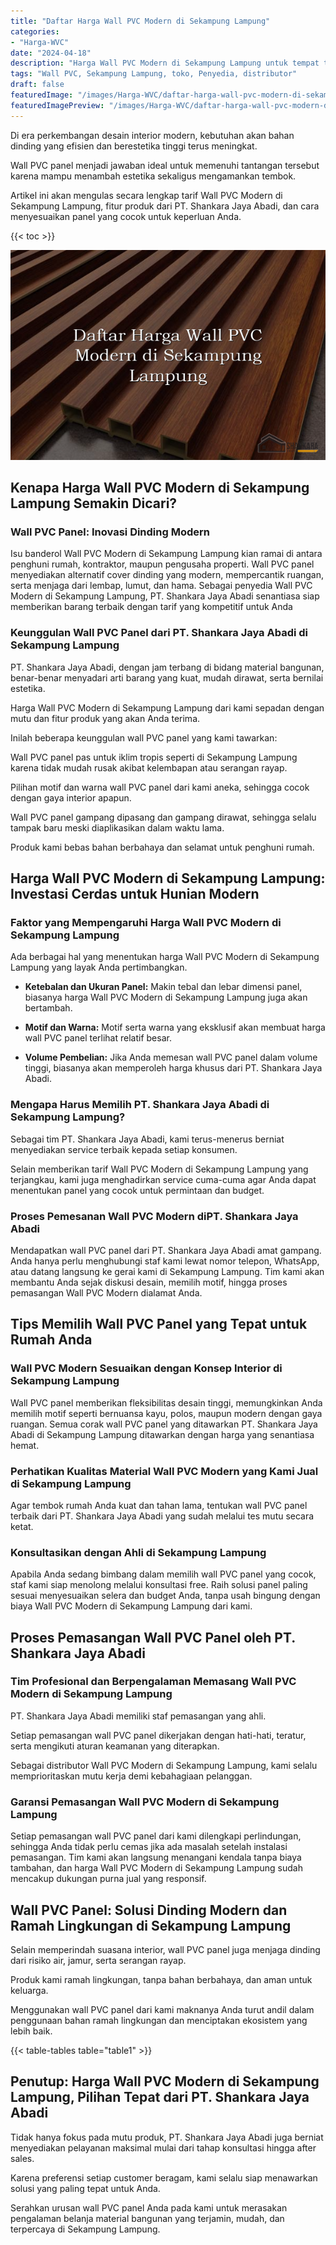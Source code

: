 ```yaml
---
title: "Daftar Harga Wall PVC Modern di Sekampung Lampung"
categories:
- "Harga-WVC"
date: "2024-04-18"
description: "Harga Wall PVC Modern di Sekampung Lampung untuk tempat tinggal, perkantoran, dan ritel. Material berkualitas, variasi motif, pilihan warna menarik, dengan servis pemasangan ditangani oleh tenaga ahli profesional dan jaminan resmi!|Servis penyediaan Wall PVC Modern di Sekampung Lampung untuk keperluan hunian, office, atau toko, beserta produk unggulan dan penempatan oleh tenaga ahli ahli serta kepastian resmi.|Solusi Wall PVC Modern di Sekampung Lampung yang andal bagi tempat tinggal, office, dan gerai, dengan produk unggulan dan pemasangan oleh tenaga ahli profesional dan garansi resmi.|Penjualan Wall PVC Modern di Sekampung Lampung bagi rumah, perkantoran, dan gerai, dengan material unggulan dan penempatan ditangani oleh tenaga ahli berpengalaman, lengkap dengan jaminan resmi.}"
tags: "Wall PVC, Sekampung Lampung, toko, Penyedia, distributor"
draft: false
featuredImage: "/images/Harga-WVC/daftar-harga-wall-pvc-modern-di-sekampung-lampung.png"
featuredImagePreview: "/images/Harga-WVC/daftar-harga-wall-pvc-modern-di-sekampung-lampung.png"
---
```


Di era perkembangan desain interior modern, kebutuhan akan bahan dinding yang efisien dan berestetika tinggi terus meningkat.

Wall PVC panel menjadi jawaban ideal untuk memenuhi tantangan tersebut karena mampu menambah estetika sekaligus mengamankan tembok.

Artikel ini akan mengulas secara lengkap tarif Wall PVC Modern di Sekampung Lampung, fitur produk dari PT. Shankara Jaya Abadi, dan cara menyesuaikan panel yang cocok untuk keperluan Anda.

{{< toc >}}

![Daftar Harga Wall PVC Modern di Sekampung Lampung](/images/Harga-WVC/Daftar-Harga-Wall-PVC-Modern-di-Sekampung-Lampung.png)

## Kenapa Harga Wall PVC Modern di Sekampung Lampung Semakin Dicari?

### Wall PVC Panel: Inovasi Dinding Modern

Isu banderol Wall PVC Modern di Sekampung Lampung kian ramai di antara penghuni rumah, kontraktor, maupun pengusaha properti. Wall PVC panel menyediakan alternatif cover dinding yang modern, mempercantik ruangan, serta menjaga dari lembap, lumut, dan hama. Sebagai penyedia Wall PVC Modern di Sekampung Lampung, PT. Shankara Jaya Abadi senantiasa siap memberikan barang terbaik dengan tarif yang kompetitif untuk Anda

### Keunggulan Wall PVC Panel dari PT. Shankara Jaya Abadi di Sekampung Lampung

PT. Shankara Jaya Abadi, dengan jam terbang di bidang material bangunan, benar-benar menyadari arti barang yang kuat, mudah dirawat, serta bernilai estetika.

Harga Wall PVC Modern di Sekampung Lampung dari kami sepadan dengan mutu dan fitur produk yang akan Anda terima.

Inilah beberapa keunggulan wall PVC panel yang kami tawarkan:

Wall PVC panel pas untuk iklim tropis seperti di Sekampung Lampung karena tidak mudah rusak akibat kelembapan atau serangan rayap.

Pilihan motif dan warna wall PVC panel dari kami aneka, sehingga cocok dengan gaya interior apapun.

Wall PVC panel gampang dipasang dan gampang dirawat, sehingga selalu tampak baru meski diaplikasikan dalam waktu lama.

Produk kami bebas bahan berbahaya dan selamat untuk penghuni rumah.

## Harga Wall PVC Modern di Sekampung Lampung: Investasi Cerdas untuk Hunian Modern

### Faktor yang Mempengaruhi Harga Wall PVC Modern di Sekampung Lampung

Ada berbagai hal yang menentukan harga Wall PVC Modern di Sekampung Lampung yang layak Anda pertimbangkan.

- **Ketebalan dan Ukuran Panel:** Makin tebal dan lebar dimensi panel, biasanya harga Wall PVC Modern di Sekampung Lampung juga akan bertambah.

- **Motif dan Warna:** Motif serta warna yang eksklusif akan membuat harga wall PVC panel terlihat relatif besar.

- **Volume Pembelian:** Jika Anda memesan wall PVC panel dalam volume tinggi, biasanya akan memperoleh harga khusus dari PT. Shankara Jaya Abadi.

### Mengapa Harus Memilih PT. Shankara Jaya Abadi di Sekampung Lampung?

Sebagai tim PT. Shankara Jaya Abadi, kami terus-menerus berniat menyediakan service terbaik kepada setiap konsumen.

Selain memberikan tarif Wall PVC Modern di Sekampung Lampung yang terjangkau, kami juga menghadirkan service cuma-cuma agar Anda dapat menentukan panel yang cocok untuk permintaan dan budget.

### Proses Pemesanan Wall PVC Modern diPT. Shankara Jaya Abadi

Mendapatkan wall PVC panel dari PT. Shankara Jaya Abadi amat gampang. Anda hanya perlu menghubungi staf kami lewat nomor telepon, WhatsApp, atau datang langsung ke gerai kami di Sekampung Lampung. Tim kami akan membantu Anda sejak diskusi desain, memilih motif, hingga proses pemasangan Wall PVC Modern dialamat Anda.

## Tips Memilih Wall PVC Panel yang Tepat untuk Rumah Anda

### Wall PVC Modern Sesuaikan dengan Konsep Interior di Sekampung Lampung

Wall PVC panel memberikan fleksibilitas desain tinggi, memungkinkan Anda memilih motif seperti bernuansa kayu, polos, maupun modern dengan gaya ruangan. Semua corak wall PVC panel yang ditawarkan PT. Shankara Jaya Abadi di Sekampung Lampung ditawarkan dengan harga yang senantiasa hemat.

### Perhatikan Kualitas Material Wall PVC Modern yang Kami Jual di Sekampung Lampung

Agar tembok rumah Anda kuat dan tahan lama, tentukan wall PVC panel terbaik dari PT. Shankara Jaya Abadi yang sudah melalui tes mutu secara ketat.

### Konsultasikan dengan Ahli di Sekampung Lampung

Apabila Anda sedang bimbang dalam memilih wall PVC panel yang cocok, staf kami siap menolong melalui konsultasi free. Raih solusi panel paling sesuai menyesuaikan selera dan budget Anda, tanpa usah bingung dengan biaya Wall PVC Modern di Sekampung Lampung dari kami.

## Proses Pemasangan Wall PVC Panel oleh PT. Shankara Jaya Abadi

### Tim Profesional dan Berpengalaman Memasang Wall PVC Modern di Sekampung Lampung

PT. Shankara Jaya Abadi memiliki staf pemasangan yang ahli.

Setiap pemasangan wall PVC panel dikerjakan dengan hati-hati, teratur, serta mengikuti aturan keamanan yang diterapkan.

Sebagai distributor Wall PVC Modern di Sekampung Lampung, kami selalu memprioritaskan mutu kerja demi kebahagiaan pelanggan.

### Garansi Pemasangan Wall PVC Modern di Sekampung Lampung

Setiap pemasangan wall PVC panel dari kami dilengkapi perlindungan, sehingga Anda tidak perlu cemas jika ada masalah setelah instalasi pemasangan. Tim kami akan langsung menangani kendala tanpa biaya tambahan, dan harga Wall PVC Modern di Sekampung Lampung sudah mencakup dukungan purna jual yang responsif.

## Wall PVC Panel: Solusi Dinding Modern dan Ramah Lingkungan di Sekampung Lampung

Selain memperindah suasana interior, wall PVC panel juga menjaga dinding dari risiko air, jamur, serta serangan rayap.

Produk kami ramah lingkungan, tanpa bahan berbahaya, dan aman untuk keluarga.

Menggunakan wall PVC panel dari kami maknanya Anda turut andil dalam penggunaan bahan ramah lingkungan dan menciptakan ekosistem yang lebih baik.

{{< table-tables table="table1" >}}

## Penutup: Harga Wall PVC Modern di Sekampung Lampung, Pilihan Tepat dari PT. Shankara Jaya Abadi

Tidak hanya fokus pada mutu produk, PT. Shankara Jaya Abadi juga berniat menyediakan pelayanan maksimal mulai dari tahap konsultasi hingga after sales.

Karena preferensi setiap customer beragam, kami selalu siap menawarkan solusi yang paling tepat untuk Anda.

Serahkan urusan wall PVC panel Anda pada kami untuk merasakan pengalaman belanja material bangunan yang terjamin, mudah, dan terpercaya di Sekampung Lampung.
